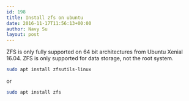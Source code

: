 ```yaml
---
id: 198
title: Install zfs on ubuntu
date: 2016-11-17T11:56:13+00:00
author: Navy Su
layout: post
---
```

ZFS is only fully supported on 64 bit architectures from Ubuntu Xenial 16.04. ZFS is only supported for data storage, not the root system.

```bash
sudo apt install zfsutils-linux
```

or

```bash
sudo apt install zfs
```